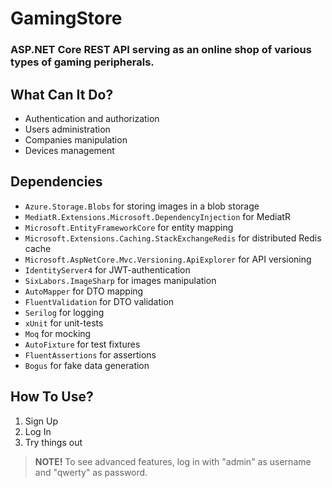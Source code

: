 # GamingStore
### ASP.NET Core REST API serving as an online shop of various types of gaming peripherals.

## What Can It Do?
* Authentication and authorization
* Users administration
* Companies manipulation
* Devices management

## Dependencies
* `Azure.Storage.Blobs` for storing images in a blob storage
* `MediatR.Extensions.Microsoft.DependencyInjection` for MediatR
* `Microsoft.EntityFrameworkCore` for entity mapping
* `Microsoft.Extensions.Caching.StackExchangeRedis` for distributed Redis cache
* `Microsoft.AspNetCore.Mvc.Versioning.ApiExplorer` for API versioning
* `IdentityServer4` for JWT-authentication
* `SixLabors.ImageSharp` for images manipulation
* `AutoMapper` for DTO mapping
* `FluentValidation` for DTO validation
* `Serilog` for logging
* `xUnit` for unit-tests
* `Moq` for mocking
* `AutoFixture` for test fixtures
* `FluentAssertions` for assertions
* `Bogus` for fake data generation

## How To Use?
1. Sign Up
2. Log In
3. Try things out

> **NOTE!** To see advanced features, log in with "admin" as username and "qwerty" as password.
